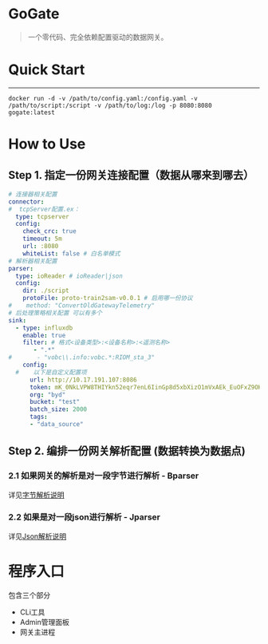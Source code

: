 # GoGate

> 一个零代码、完全依赖配置驱动的数据网关。


# Quick Start

---
```shell
docker run -d -v /path/to/config.yaml:/config.yaml -v /path/to/script:/script -v /path/to/log:/log -p 8080:8080 gogate:latest
```

# How to Use


## Step 1. 指定一份网关连接配置（数据从哪来到哪去）

```yaml
# 连接器相关配置
connector:
#  tcpServer配置.ex：
  type: tcpserver
  config:
    check_crc: true
    timeout: 5m
    url: :8080
    whiteList: false # 白名单模式
# 解析器相关配置
parser:
  type: ioReader # ioReader|json
  config:
    dir: ./script
    protoFile: proto-train2sam-v0.0.1 # 启用哪一份协议
#    method: "ConvertOldGatewayTelemetry"
# 后处理策略相关配置 可以有多个
sink:
  - type: influxdb
    enable: true
    filter: # 格式<设备类型>:<设备名称>:<遥测名称>
       - ".*"
#       - "vobc\\.info:vobc.*:RIOM_sta_3"
    config:
  #    以下是自定义配置项
      url: http://10.17.191.107:8086
      token: mK_0NkLVPW8THIYkn52eqr7enL6IinGp8d5xbXizO1mVxAEk_EuOFxZ9OKWYcwVgi2XmogD6iPcO9KQ8ToVvtQ==
      org: "byd"
      bucket: "test"
      batch_size: 2000
      tags:
      - "data_source"

```


## Step 2. 编排一份网关解析配置 (数据转换为数据点)

### 2.1 如果网关的解析是对一段字节进行解析 - Bparser


详见[字节解析说明](./examples/README.md)

### 2.2 如果是对一段json进行解析 - Jparser

详见[Json解析说明](./examples/README.md)




# 程序入口


包含三个部分
- CLi工具
- Admin管理面板
- 网关主进程
